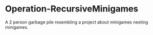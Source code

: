 # Operation-RecursiveMinigames
A 2 person garbage pile resembling a project about minigames nesting minigames.
